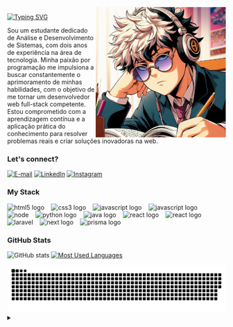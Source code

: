 <img align="right" alt="" height="300px" src="./person-icon-studing.jpeg">

[![Typing SVG](https://readme-typing-svg.demolab.com?font=Fira+Code&weight=600&size=25&pause=1000&color=0CF25D&random=false&width=435&height=40&lines=Ol%C3%A1%2C+eu+sou+o+Marcos!+)](https://git.io/typing-svg)

<p align="left">Sou um estudante dedicado de Análise e Desenvolvimento de Sistemas, com dois anos de experiência na área de tecnologia. Minha paixão por programação me impulsiona a buscar constantemente o aprimoramento de minhas habilidades, com o objetivo de me tornar um desenvolvedor web full-stack competente. Estou comprometido com a aprendizagem contínua e a aplicação prática do conhecimento para resolver problemas reais e criar soluções inovadoras na web.

<h3>Let's connect?</h3>

[![E-mail](https://img.shields.io/badge/-Email-000?style=for-the-badge&logo=microsoft-outlook&logoColor=0CF25D&color:FFF)](mailto:marcos_rique@outlook.com)
[![LinkedIn](https://img.shields.io/badge/-LinkedIn-000?style=for-the-badge&logo=linkedin&logoColor=0CF25D&color:FFF)](https://www.linkedin.com/in/marcos-henrique-araujo/)
[![Instagram](https://img.shields.io/badge/-Instagram-000?style=for-the-badge&logo=instagram&logoColor=0CF25D&color:FFF)](https://www.instagram.com/marcos_henrique_eu/)

<h3 align="left">My Stack</h3>

<div align="left">
  <img src="https://cdn.jsdelivr.net/gh/devicons/devicon/icons/html5/html5-original.svg" height="25" alt="html5 logo"  />
  <img width="8" />
  <img src="https://cdn.jsdelivr.net/gh/devicons/devicon/icons/css3/css3-original.svg" height="25" alt="css3 logo"  />
  <img width="8" />
  <img src="https://cdn.jsdelivr.net/gh/devicons/devicon/icons/javascript/javascript-plain.svg" height="25" alt="javascript logo"  />
  <img width="8" />
  <img src="https://cdn.jsdelivr.net/gh/devicons/devicon/icons/typescript/typescript-plain.svg" height="25" alt="javascript logo"  />
  <img width="8" />
  <img src="https://cdn.jsdelivr.net/gh/devicons/devicon/icons/nodejs/nodejs-original.svg" height="25" alt="node"  />
  <img width="8" />
  <img src="https://cdn.jsdelivr.net/gh/devicons/devicon/icons/python/python-original.svg" height="25" alt="python logo"  />
  <img width="8" />
  <img src="https://cdn.jsdelivr.net/gh/devicons/devicon/icons/java/java-original.svg" height="25" alt="java logo"  />
  <img width="8" />
  <img src="https://cdn.jsdelivr.net/gh/devicons/devicon/icons/react/react-original.svg" height="25" alt="react logo"  />
  <img width="8" />
  <img src="https://cdn.jsdelivr.net/gh/devicons/devicon/icons/php/php-original.svg" height="25" alt="react logo"  />
  <img width="8" />
  <img src="https://cdn.jsdelivr.net/gh/devicons/devicon/icons/laravel/laravel-original.svg" height="25" alt="laravel"  />
  <img width="8" />
  <img src="https://cdn.jsdelivr.net/gh/devicons/devicon/icons/nextjs/nextjs-original.svg" height="25" alt="next logo"  />
  <img width="8" />
  <img src="https://cdn.jsdelivr.net/gh/devicons/devicon/icons/prisma/prisma-original.svg" height="25" alt="prisma logo"  />
  <img width="8" />
</div>

<h3>GitHub Stats</h3>

![GitHub stats](https://github-readme-stats-git-masterrstaa-rickstaa.vercel.app/api?username=m4rrec0s&hide_title=true&show_icons=true&include_all_commits=false&count_private=true&line_height=30&hide=issues&bg_color=000&title_color=0CF25D&text_color=FFF&border_radius=3&border_color=0CF25D&icon_color=0CF25D)
[![Most Used Languages](https://github-readme-stats-git-masterrstaa-rickstaa.vercel.app/api/top-langs/?username=m4rrec0s&line_height=10&card_width=290&layout=compact&hide_title=false&count_private=true&langs_icons=true&hide=html,css,shell,kotlin&title_color=0CF25D&bg_color=000&text_color=FFF&border_radius=3&border_color=0CF25D&count_private=true)](https://github.com/m4rrec0s/github-readme-stats)
<br>

<picture>
  <source media="(prefers-color-scheme: dark)" srcset="https://raw.githubusercontent.com/m4rrec0s/m4rrec0s/output/github-contribution-grid-snake-dark.svg">
  <source media="(prefers-color-scheme: light)" srcset="https://raw.githubusercontent.com/m4rrec0s/m4rrec0s/output/github-contribution-grid-snake.svg">
  <img alt="github contribution grid snake animation" src="https://raw.githubusercontent.com/m4rrec0s/m4rrec0s/output/github-contribution-grid-snake.svg">
</picture>

<details align="left">
  <summary></summary> 
 
  - Acesse [aqui](https://marcoshenrique-dev.vercel.app/) meu portifólio.

</details>
